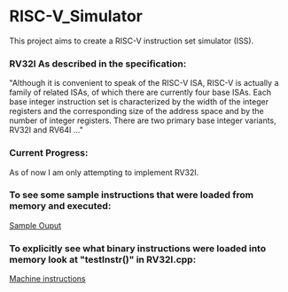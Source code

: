 # RISC-V_Simulator

This project aims to create a RISC-V instruction set simulator (ISS).

### RV32I As described in the specification:

"Although it is convenient to speak of the RISC-V ISA, RISC-V is actually a family of related ISAs, of which there are currently four base ISAs. Each base integer instruction set is characterized by the width of the integer registers and the corresponding size of the address space and by the number of integer registers. There are two primary base integer variants, RV32I and RV64I ..."

### Current Progress:

As of now I am only attempting to implement RV32I.

### To see some sample instructions that were loaded from memory and executed:

[Sample Ouput](https://github.com/satchelfrost/RISC-V_Simulator/blob/master/sampleOutput)

### To explicitly see what binary instructions were loaded into memory look at "testInstr()" in RV32I.cpp:

[Machine instructions](https://github.com/satchelfrost/RISC-V_Simulator/blob/master/src/RV32I.cpp)
